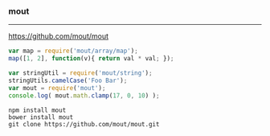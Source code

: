 ### mout
---
https://github.com/mout/mout

```js
var map = require('mout/array/map');
map([1, 2], function(v){ return val * val; });

var stringUtil = require('mout/string');
stringUtils.camelCase('Foo Bar');
var mout = require('mout');
console.log( mout.math.clamp(17, 0, 10) );
```

```
npm install mout
bower install mout
git clone https://github.com/mout/mout.git
```

```
```

